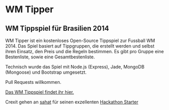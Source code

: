 # WM Tipper

## WM Tippspiel für Brasilien 2014

WM Tipper ist ein kostenloses Open-Source Tippspiel zur Fussball WM 2014.
Das Spiel basiert auf Tippgruppen, die erstellt werden und selbst ihren Einsatz, den Preis und die Regeln bestimmen.
Es gibt pro Gruppe eine Bestenliste, sowie eine Gesamtbestenliste.

Technisch wurde das Spiel mit Node.js (Express), Jade, MongoDB (Mongoose) und Bootstrap umgesetzt.

Pull Requests willkommen.

[Das WM Tippspiel findet ihr hier.](http://www.wm-tipper.de)

Crexit gehen an [sahat](https://github.com/sahat) für seinen exzellenten [Hackathon Starter](https://github.com/sahat/hackathon-starter)